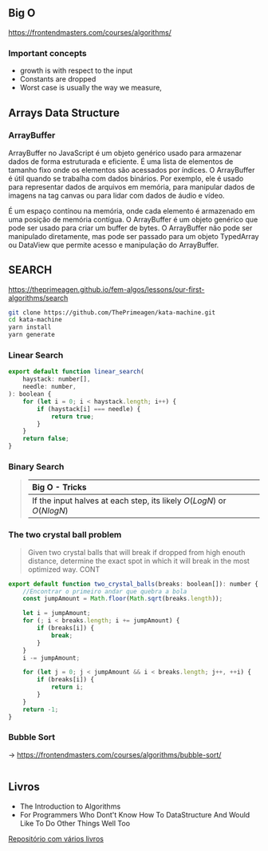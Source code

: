 ## Big O

https://frontendmasters.com/courses/algorithms/


### Important concepts

* growth is with respect to the input
* Constants are dropped
* Worst case is usually the way we measure,


## Arrays Data Structure


### ArrayBuffer

ArrayBuffer no JavaScript é um objeto genérico usado para armazenar dados de forma estruturada e eficiente. É uma lista de elementos de tamanho fixo onde os elementos são acessados por índices. O ArrayBuffer é útil quando se trabalha com dados binários. Por exemplo, ele é usado para representar dados de arquivos em memória, para manipular dados de imagens na tag canvas ou para lidar com dados de áudio e vídeo.

É um espaço contínou na memória, onde cada elemento é armazenado em uma posição de memória contígua. O ArrayBuffer é um objeto genérico que pode ser usado para criar um buffer de bytes. O ArrayBuffer não pode ser manipulado diretamente, mas pode ser passado para um objeto TypedArray ou DataView que permite acesso e manipulação do ArrayBuffer.


## SEARCH

https://theprimeagen.github.io/fem-algos/lessons/our-first-algorithms/search


```bash
git clone https://github.com/ThePrimeagen/kata-machine.git
cd kata-machine
yarn install
yarn generate

```

### Linear Search

```javascript
export default function linear_search(
    haystack: number[],
    needle: number,
): boolean {
    for (let i = 0; i < haystack.length; i++) {
        if (haystack[i] === needle) {
            return true;
        }
    }
    return false;
}
```

### Binary Search


>| Big O - Tricks
>| :--- |
>| If the input halves at each step, its likely $O(LogN)$ or $O(NlogN)$ |

### The two crystal ball problem

> Given two crystal balls that will break if dropped from high enouth distance, determine the exact spot in which it will break in the most optimized way.
CONT

```javascript
export default function two_crystal_balls(breaks: boolean[]): number {
    //Encontrar o primeiro andar que quebra a bola
    const jumpAmount = Math.floor(Math.sqrt(breaks.length));

    let i = jumpAmount;
    for (; i < breaks.length; i += jumpAmount) {
        if (breaks[i]) {
            break;
        }
    }
    i -= jumpAmount;

    for (let j = 0; j < jumpAmount && i < breaks.length; j++, ++i) {
        if (breaks[i]) {
            return i;
        }
    }
    return -1;
}


```


### Bubble Sort

-> https://frontendmasters.com/courses/algorithms/bubble-sort/

```javascript

```

## Livros

* The Introduction to Algorithms
* For Programmers Who Dont't Know How To DataStructure And Would Like To Do Other Things Well Too


[Repositório com vários livros](https://github.com/free-educa/books/tree/main/books)
